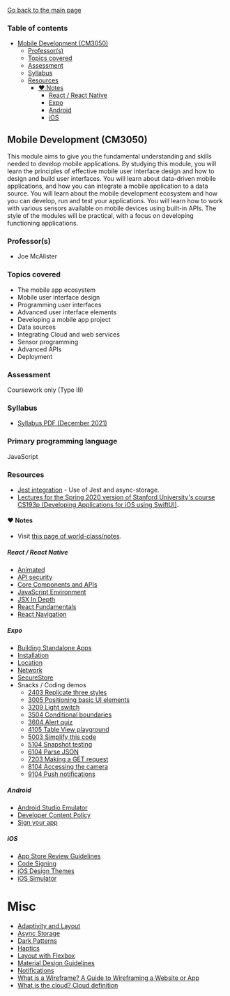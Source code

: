 [Go back to the main page](../../../README.md)

### Table of contents

- [Mobile Development (CM3050)](#mobile-development-cm3050)
  - [Professor(s)](#professors)
  - [Topics covered](#topics-covered)
  - [Assessment](#assessment)
  - [Syllabus](#syllabus)
  - [Resources](#resources)
    - [:heart: Notes](#heart-notes)
      - [React / React Native](#react--react-native)
      - [Expo](#expo)
      - [Android](#android)
      - [iOS](#ios)

## Mobile Development (CM3050)

This module aims to give you the fundamental understanding and skills
needed to develop mobile applications. By studying this module, you will
learn the principles of effective mobile user interface design and how
to design and build user interfaces. You will learn about data-driven
mobile applications, and how you can integrate a mobile application to
a data source. You will learn about the mobile development ecosystem
and how you can develop, run and test your applications. You will learn
how to work with various sensors available on mobile devices using
built-in APIs. The style of the modules will be practical, with a focus
on developing functioning applications.

### Professor(s)

- Joe McAlister

### Topics covered

- The mobile app ecosystem
- Mobile user interface design
- Programming user interfaces
- Advanced user interface elements
- Developing a mobile app project
- Data sources
- Integrating Cloud and web services
- Sensor programming
- Advanced APIs
- Deployment

### Assessment

Coursework only (Type III)

### Syllabus

- [Syllabus PDF (December 2021)](https://github.com/world-class/binary-assets/blob/master/modules/syllabi/Syllabus_CM3050_MD.pdf)

### Primary programming language

JavaScript

### Resources

- [Jest integration](https://react-native-async-storage.github.io/async-storage/docs/advanced/jest/) - Use of Jest and async-storage.
- [Lectures for the Spring 2020 version of Stanford University's course CS193p (Developing Applications for iOS using SwiftUI)](https://cs193p.sites.stanford.edu/).

#### :heart: Notes

- Visit [this page of world-class/notes](https://github.com/world-class/notes/tree/master/level-6/mobile-development).

##### React / React Native

- [Animated](https://reactnative.dev/docs/animated)
- [API security](https://www.redhat.com/en/topics/security/api-security)
- [Core Components and APIs](https://reactnative.dev/docs/components-and-apis)
- [JavaScript Environment](https://reactnative.dev/docs/javascript-environment)
- [JSX In Depth](https://reactjs.org/docs/jsx-in-depth.html)
- [React Fundamentals](https://reactnative.dev/docs/intro-react)
- [React Navigation](https://reactnavigation.org/)

##### Expo

- [Building Standalone Apps](https://docs.expo.dev/classic/building-standalone-apps/)
- [Installation](https://docs.expo.dev/get-started/installation/)
- [Location](https://docs.expo.dev/versions/latest/sdk/location/)
- [Network](https://docs.expo.dev/versions/latest/sdk/network/)
- [SecureStore](https://docs.expo.dev/versions/latest/sdk/securestore/)
- Snacks / Coding demos
  - [2403 Replicate three styles](https://snack.expo.dev/@joemcalister/2403-replicate-three-styles)
  - [3005 Positioning basic UI elements](https://snack.expo.dev/@joemcalister/3005-positioning-basic-ui-elements)
  - [3209 Light switch](https://snack.expo.dev/@joemcalister/3209-light-switch)
  - [3504 Conditional boundaries](https://snack.expo.dev/@joemcalister/3504-conditional-boundaries)
  - [3604 Alert quiz](https://snack.expo.dev/@joemcalister/3604-alert-quiz)
  - [4105 Table View playground](https://snack.expo.dev/@joemcalister/4105-table-view-playground)
  - [5003 Simplify this code](https://snack.expo.dev/@joemcalister/5003-simplify-this-code)
  - [5104 Snapshot testing](https://snack.expo.dev/@joemcalister/5104-snapshot-testing)
  - [6104 Parse JSON](https://snack.expo.dev/@joemcalister/6104-parse-json)
  - [7203 Making a GET request](https://snack.expo.dev/@joemcalister/7203-making-a-get-request)
  - [8104 Accessing the camera](https://snack.expo.dev/@joemcalister/8104-accessing-the-camera)
  - [9104 Push notifications](https://snack.expo.dev/@joemcalister/9104-push-notifications)

##### Android

- [Android Studio Emulator](https://docs.expo.dev/workflow/android-studio-emulator/)
- [Developer Content Policy](https://play.google.com/about/developer-content-policy/)
- [Sign your app](https://developer.android.com/studio/publish/app-signing)

##### iOS

- [App Store Review Guidelines](https://developer.apple.com/app-store/review/guidelines/)
- [Code Signing](https://developer.apple.com/support/code-signing/)
- [iOS Design Themes](https://developer.apple.com/design/human-interface-guidelines/ios/overview/themes/)
- [iOS Simulator](https://docs.expo.dev/workflow/ios-simulator/)

# Misc

- [Adaptivity and Layout](https://developer.apple.com/design/human-interface-guidelines/ios/visual-design/adaptivity-and-layout/)
- [Async Storage](https://react-native-async-storage.github.io/async-storage/docs/usage/)
- [Dark Patterns](https://www.deceptive.design/)
- [Haptics](https://developer.apple.com/design/human-interface-guidelines/ios/user-interaction/haptics/)
- [Layout with Flexbox](https://reactnative.dev/docs/flexbox)
- [Material Design Guidelines](https://material.io/design/guidelines-overview)
- [Notifications](https://developer.apple.com/design/human-interface-guidelines/ios/system-capabilities/notifications)
- [What is a Wireframe? A Guide to Wireframing a Website or App](https://www.framer.com/blog/posts/complete-guide-to-wireframing/)
- [What is the cloud? Cloud definition](https://www.cloudflare.com/en-gb/learning/cloud/what-is-the-cloud/)
